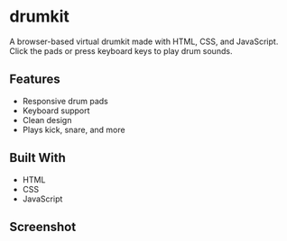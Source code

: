 # drumkit
A browser-based virtual drumkit made with HTML, CSS, and JavaScript.  
Click the pads or press keyboard keys to play drum sounds.

## Features
- Responsive drum pads
- Keyboard support
- Clean design
- Plays kick, snare, and more

## Built With
- HTML
- CSS
- JavaScript

## Screenshot


